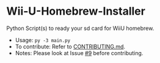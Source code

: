 # Wii-U-Homebrew-Installer
Python Script(s) to ready your sd card for WiiU homebrew.
* Usage:
`py -3 main.py`
* To contribute:
Refer to [CONTRIBUTING.md](https://github.com/Mattamech/Wii-U-Homebrew-Installer/blob/master/CONTRIBUTING.md).
* Notes:
Please look at Issue [#9](https://github.com/Mattamech/Wii-U-Homebrew-Installer/issues/9) before contributing.
